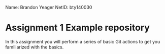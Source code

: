 Name: Brandon Yeager
NetID: bty140030

# Assignment 1 Example repository

In this assignment you will perform a series of basic Git actions to get you familiarized with the basics.
